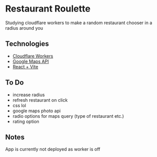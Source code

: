 # Restaurant Roulette 
Studying cloudflare  workers to make a random restaurant chooser in a radius around you

## Technologies
- [Cloudflare Workers](https://workers.cloudflare.com/)
- [Google Maps API](https://developers.google.com/maps)
- [React + Vite](https://v3.vitejs.dev/guide/)

## To Do
- increase radius
- refresh restaurant on click
- css lol
- google maps photo api
- radio options for maps query (type of restaurant etc.)
- rating option

## Notes
App is currently not deployed as worker is off 